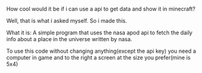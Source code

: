 How cool would it be if i can use a api to get data and show it in minecraft?


Well, that is what i asked myself. So i made this.


What it is: A simple program that uses the nasa apod api to fetch the daily info about a place in the universe written by nasa.

To use this code without changing anything(except the api key) you need a computer in game and to the right a screen at the size you prefer(mine is 5x4)
